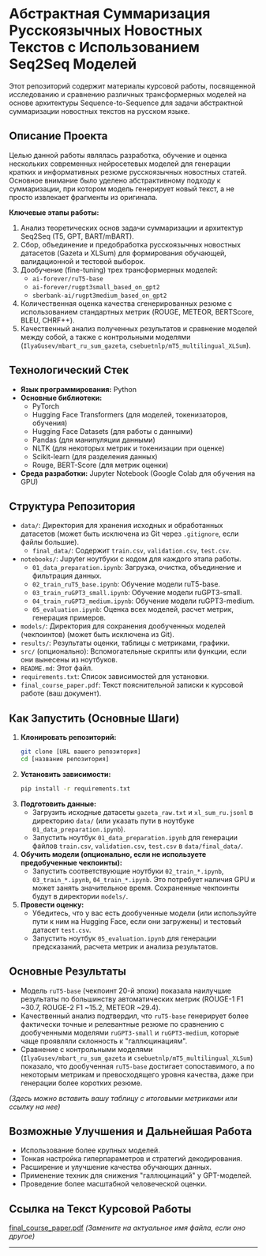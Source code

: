 # Абстрактная Суммаризация Русскоязычных Новостных Текстов с Использованием Seq2Seq Моделей

Этот репозиторий содержит материалы курсовой работы, посвященной исследованию и сравнению различных трансформерных моделей на основе архитектуры Sequence-to-Sequence для задачи абстрактной суммаризации новостных текстов на русском языке.

## Описание Проекта

Целью данной работы являлась разработка, обучение и оценка нескольких современных нейросетевых моделей для генерации кратких и информативных резюме русскоязычных новостных статей. Основное внимание было уделено абстрактивному подходу к суммаризации, при котором модель генерирует новый текст, а не просто извлекает фрагменты из оригинала.

**Ключевые этапы работы:**
1.  Анализ теоретических основ задачи суммаризации и архитектур Seq2Seq (T5, GPT, BART/mBART).
2.  Сбор, объединение и предобработка русскоязычных новостных датасетов (Gazeta и XLSum) для формирования обучающей, валидационной и тестовой выборок.
3.  Дообучение (fine-tuning) трех трансформерных моделей:
    *   `ai-forever/ruT5-base`
    *   `ai-forever/rugpt3small_based_on_gpt2`
    *   `sberbank-ai/rugpt3medium_based_on_gpt2`
4.  Количественная оценка качества сгенерированных резюме с использованием стандартных метрик (ROUGE, METEOR, BERTScore, BLEU, CHRF++).
5.  Качественный анализ полученных результатов и сравнение моделей между собой, а также с контрольными моделями (`IlyaGusev/mbart_ru_sum_gazeta`, `csebuetnlp/mT5_multilingual_XLSum`).

## Технологический Стек

*   **Язык программирования:** Python
*   **Основные библиотеки:**
    *   PyTorch
    *   Hugging Face Transformers (для моделей, токенизаторов, обучения)
    *   Hugging Face Datasets (для работы с данными)
    *   Pandas (для манипуляции данными)
    *   NLTK (для некоторых метрик и токенизации при оценке)
    *   Scikit-learn (для разделения данных)
    *   Rouge, BERT-Score (для метрик оценки)
*   **Среда разработки:** Jupyter Notebook (Google Colab для обучения на GPU)

## Структура Репозитория

*   `data/`: Директория для хранения исходных и обработанных датасетов (может быть исключена из Git через `.gitignore`, если файлы большие).
    *   `final_data/`: Содержит `train.csv`, `validation.csv`, `test.csv`.
*   `notebooks/`: Jupyter ноутбуки с кодом для каждого этапа работы.
    *   `01_data_preparation.ipynb`: Загрузка, очистка, объединение и фильтрация данных.
    *   `02_train_ruT5_base.ipynb`: Обучение модели ruT5-base.
    *   `03_train_ruGPT3_small.ipynb`: Обучение модели ruGPT3-small.
    *   `04_train_ruGPT3_medium.ipynb`: Обучение модели ruGPT3-medium.
    *   `05_evaluation.ipynb`: Оценка всех моделей, расчет метрик, генерация примеров.
*   `models/`: Директория для сохранения дообученных моделей (чекпоинтов) (может быть исключена из Git).
*   `results/`: Результаты оценки, таблицы с метриками, графики.
*   `src/` (опционально): Вспомогательные скрипты или функции, если они вынесены из ноутбуков.
*   `README.md`: Этот файл.
*   `requirements.txt`: Список зависимостей для установки.
*   `final_course_paper.pdf`: Текст пояснительной записки к курсовой работе (ваш документ).

## Как Запустить (Основные Шаги)

1.  **Клонировать репозиторий:**
    ```bash
    git clone [URL вашего репозитория]
    cd [название репозитория]
    ```
2.  **Установить зависимости:**
    ```bash
    pip install -r requirements.txt
    ```
3.  **Подготовить данные:**
    *   Загрузить исходные датасеты `gazeta_raw.txt` и `xl_sum_ru.jsonl` в директорию `data/` (или указать пути в ноутбуке `01_data_preparation.ipynb`).
    *   Запустить ноутбук `01_data_preparation.ipynb` для генерации файлов `train.csv`, `validation.csv`, `test.csv` в `data/final_data/`.
4.  **Обучить модели (опционально, если не используете предобученные чекпоинты):**
    *   Запустить соответствующие ноутбуки `02_train_*.ipynb`, `03_train_*.ipynb`, `04_train_*.ipynb`. Это потребует наличия GPU и может занять значительное время. Сохраненные чекпоинты будут в директории `models/`.
5.  **Провести оценку:**
    *   Убедитесь, что у вас есть дообученные модели (или используйте пути к ним на Hugging Face, если они загружены) и тестовый датасет `test.csv`.
    *   Запустить ноутбук `05_evaluation.ipynb` для генерации предсказаний, расчета метрик и анализа результатов.

## Основные Результаты

*   Модель `ruT5-base` (чекпоинт 20-й эпохи) показала наилучшие результаты по большинству автоматических метрик (ROUGE-1 F1 ~30.7, ROUGE-2 F1 ~15.2, METEOR ~29.4).
*   Качественный анализ подтвердил, что `ruT5-base` генерирует более фактически точные и релевантные резюме по сравнению с дообученными моделями `ruGPT3-small` и `ruGPT3-medium`, которые чаще проявляли склонность к "галлюцинациям".
*   Сравнение с контрольными моделями (`IlyaGusev/mbart_ru_sum_gazeta` и `csebuetnlp/mT5_multilingual_XLSum`) показало, что дообученная `ruT5-base` достигает сопоставимого, а по некоторым метрикам и превосходящего уровня качества, даже при генерации более коротких резюме.

*(Здесь можно вставить вашу таблицу с итоговыми метриками или ссылку на нее)*

## Возможные Улучшения и Дальнейшая Работа

*   Использование более крупных моделей.
*   Тонкая настройка гиперпараметров и стратегий декодирования.
*   Расширение и улучшение качества обучающих данных.
*   Применение техник для снижения "галлюцинаций" у GPT-моделей.
*   Проведение более масштабной человеческой оценки.

## Ссылка на Текст Курсовой Работы

[final_course_paper.pdf](final_course_paper.pdf) *(Замените на актуальное имя файла, если оно другое)*

---
